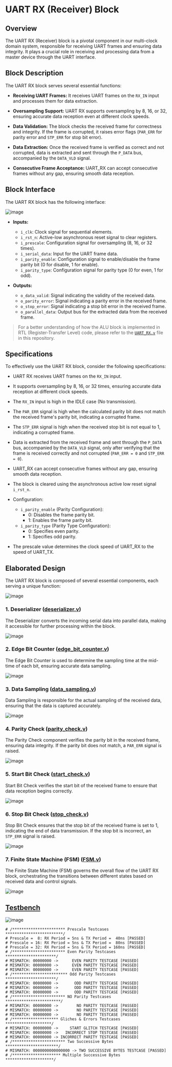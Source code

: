 # UART RX (Receiver) Block

## Overview
The UART RX (Receiver) block is a pivotal component in our multi-clock domain system, responsible for receiving UART frames and ensuring data integrity. It plays a crucial role in receiving and processing data from a master device through the UART interface.

## Block Description
The UART RX block serves several essential functions:

- **Receiving UART Frames:** It receives UART frames on the `RX_IN` input and processes them for data extraction.

- **Oversampling Support:** UART RX supports oversampling by 8, 16, or 32, ensuring accurate data reception even at different clock speeds.

- **Data Validation:** The block checks the received frame for correctness and integrity. If the frame is corrupted, it raises error flags (`PAR_ERR` for parity error and `STP_ERR` for stop bit error).

- **Data Extraction:** Once the received frame is verified as correct and not corrupted, data is extracted and sent through the `P_DATA` bus, accompanied by the `DATA_VLD` signal.

- **Consecutive Frame Acceptance:** UART_RX can accept consecutive frames without any gap, ensuring smooth data reception.

## Block Interface
The UART RX block has the following interface:

![image](https://github.com/AhmedAmrAbdellatif1/Multi-Clock-Domain-System/assets/140100601/ebbaaca8-8b95-4411-8e09-5472c0408fc7)

- **Inputs:**
  - `i_clk`: Clock signal for sequential elements.
  - `i_rst_n`: Active-low asynchronous reset signal to clear registers.
  - `i_prescale`: Configuration signal for oversampling (8, 16, or 32 times).
  - `i_serial_data`: Input for the UART frame data.
  - `i_parity_enable`: Configuration signal to enable/disable the frame parity bit (0 for disable, 1 for enable).
  - `i_parity_type`: Configuration signal for parity type (0 for even, 1 for odd).

- **Outputs:**
  - `o_data_valid`: Signal indicating the validity of the received data.
  - `o_parity_error`: Signal indicating a parity error in the received frame.
  - `o_stop_error`: Signal indicating a stop bit error in the received frame.
  - `o_parallel_data`: Output bus for the extracted data from the received frame.
  
> For a better understanding of how the ALU block is implemented in RTL (Register-Transfer Level) code, please refer to the [`UART_RX.v`](./UART_RX.v) file in this repository.

## Specifications
To effectively use the UART RX block, consider the following specifications:

- UART RX receives UART frames on the `RX_IN` input.

- It supports oversampling by 8, 16, or 32 times, ensuring accurate data reception at different clock speeds.

- The `RX_IN` input is high in the IDLE case (No transmission).

- The `PAR_ERR` signal is high when the calculated parity bit does not match the received frame's parity bit, indicating a corrupted frame.

- The `STP_ERR` signal is high when the received stop bit is not equal to 1, indicating a corrupted frame.

- Data is extracted from the received frame and sent through the `P_DATA` bus, accompanied by the `DATA_VLD` signal, only after verifying that the frame is received correctly and not corrupted (`PAR_ERR = 0` and `STP_ERR = 0`).

- UART_RX can accept consecutive frames without any gap, ensuring smooth data reception.

- The block is cleared using the asynchronous active low reset signal `i_rst_n`.

- Configuration:
  - `i_parity_enable` (Parity Configuration):
    - 0: Disables the frame parity bit.
    - 1: Enables the frame parity bit.
  - `i_parity_type` (Parity Type Configuration):
    - 0: Specifies even parity.
    - 1: Specifies odd parity.

- The prescale value determines the clock speed of UART_RX to the speed of UART_TX.

## Elaborated Design
The UART RX block is composed of several essential components, each serving a unique function:

![image](https://github.com/AhmedAmrAbdellatif1/Multi-Clock-Domain-System/assets/140100601/770cb745-842c-40b8-8467-7777ac143f86)

### 1. Deserializer ([deserializer.v](./deserializer.v))
The Deserializer converts the incoming serial data into parallel data, making it accessible for further processing within the block.

![image](https://github.com/AhmedAmrAbdellatif1/Multi-Clock-Domain-System/assets/140100601/6caa323c-978d-4428-8193-aa0e57ca87fe)

### 2. Edge Bit Counter ([edge_bit_counter.v](./edge_bit_counter.v))
The Edge Bit Counter is used to determine the sampling time at the mid-time of each bit, ensuring accurate data sampling.

![image](https://github.com/AhmedAmrAbdellatif1/Multi-Clock-Domain-System/assets/140100601/8146708a-31a1-4bbf-8854-ad1ad2c37863)

### 3. Data Sampling ([data_sampling.v](./data_sampling.v))
Data Sampling is responsible for the actual sampling of the received data, ensuring that the data is captured accurately.

![image](https://github.com/AhmedAmrAbdellatif1/Multi-Clock-Domain-System/assets/140100601/bf634e67-29b9-4d28-8834-422bf6c312f0)

### 4. Parity Check ([parity_check.v](./parity_check.v))
The Parity Check component verifies the parity bit in the received frame, ensuring data integrity. If the parity bit does not match, a `PAR_ERR` signal is raised.

![image](https://github.com/AhmedAmrAbdellatif1/Multi-Clock-Domain-System/assets/140100601/3851e579-3328-47f5-88ad-cba65af039d7)

### 5. Start Bit Check ([start_check.v](./start_check.v))
Start Bit Check verifies the start bit of the received frame to ensure that data reception begins correctly.

![image](https://github.com/AhmedAmrAbdellatif1/Multi-Clock-Domain-System/assets/140100601/2c481d2e-d0be-4b55-a97d-0ae9a2e92299)

### 6. Stop Bit Check ([stop_check.v](./stop_check.v))
Stop Bit Check ensures that the stop bit of the received frame is set to 1, indicating the end of data transmission. If the stop bit is incorrect, an `STP_ERR` signal is raised.

![image](https://github.com/AhmedAmrAbdellatif1/Multi-Clock-Domain-System/assets/140100601/1f555bca-7fa4-4b46-811e-3118e8606ee7)

### 7. Finite State Machine (FSM) ([FSM.v](./FSM.v))
The Finite State Machine (FSM) governs the overall flow of the UART RX block, orchestrating the transitions between different states based on received data and control signals.

![image](https://github.com/AhmedAmrAbdellatif1/Multi-Clock-Domain-System/assets/140100601/d34060b6-3834-4e73-895f-5bc902084a36)

## [Testbench](./UART_RX_tb.v)

![image](https://github.com/AhmedAmrAbdellatif1/Multi-Clock-Domain-System/assets/140100601/96a602f0-0e24-40df-8d85-d0f30d61d1f3)

```
# /*********************** Prescale Testcases *************************/
# Prescale =  8: RX Period = 5ns & TX Period =  40ns [PASSED]
# Prescale = 16: RX Period = 5ns & TX Period =  80ns [PASSED]
# Prescale = 32: RX Period = 5ns & TX Period = 160ns [PASSED]
# /*********************** Even Parity Testcases **********************/
# MISMATCH: 00000000 ->      EVEN PARITY TESTCASE [PASSED]
# MISMATCH: 00000000 ->      EVEN PARITY TESTCASE [PASSED]
# MISMATCH: 00000000 ->      EVEN PARITY TESTCASE [PASSED]
# /************************ Odd Parity Testcases **********************/
# MISMATCH: 00000000 ->       ODD PARITY TESTCASE [PASSED]
# MISMATCH: 00000000 ->       ODD PARITY TESTCASE [PASSED]
# MISMATCH: 00000000 ->       ODD PARITY TESTCASE [PASSED]
# /*********************** NO Parity Testcases ************************/
# MISMATCH: 00000000 ->        NO PARITY TESTCASE [PASSED]
# MISMATCH: 00000000 ->        NO PARITY TESTCASE [PASSED]
# MISMATCH: 00000000 ->        NO PARITY TESTCASE [PASSED]
# /******************** Gliches & Errors Testcases ********************/
# MISMATCH: 00000000 ->     START GLITCH TESTCASE [PASSED]
# MISMATCH: 00000000 ->   INCORRECT STOP TESTCASE [PASSED]
# MISMATCH: 00000000 -> INCORRECT PARITY TESTCASE [PASSED]
# /*********************** Two Successive Bytes ***********************/
# MISMATCH: 0000000000000000 -> TWO SUCCESSIVE BYTES TESTCASE [PASSED]
# /********************* Multiple Successive Bytes *********************/
```
